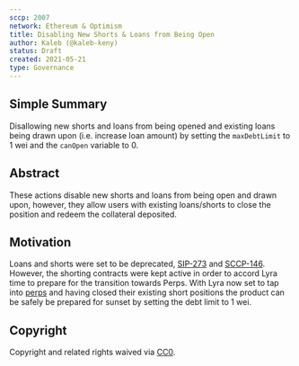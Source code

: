 ```yaml
---
sccp: 2007
network: Ethereum & Optimism
title: Disabling New Shorts & Loans from Being Open
author: Kaleb (@kaleb-keny)
status: Draft
created: 2021-05-21
type: Governance
---
```


## Simple Summary

<!--"If you can't explain it simply, you don't understand it well enough." Provide a simplified and layman-accessible explanation of the SCCP.-->

Disallowing new shorts and loans from being opened and existing loans being drawn upon (i.e. increase loan amount) by setting the `maxDebtLimit` to 1 wei and the `canOpen` variable to 0.

## Abstract

<!--A short (~200 word) description of the variable change proposed.-->

These actions disable new shorts and loans from being open and drawn upon, however, they allow users with existing loans/shorts to close the position and redeem the collateral deposited.

## Motivation

<!--The motivation is critical for SCCPs that want to update variables within Synthetix. It should clearly explain why the existing variable is not incentive aligned. SCCP submissions without sufficient motivation may be rejected outright.-->

Loans and shorts were set to be deprecated, [SIP-273](https://sips.synthetix.io/sccp/sccp-273/) and [SCCP-146](https://sips.synthetix.io/sccp/sccp-146/). However, the shorting contracts were kept active in order to accord Lyra time to prepare for the transition towards Perps. With Lyra now set to tap into [perps](https://snapshot.org/#/lyra.eth/proposal/0x89bc59e634a54d75fb56710bd2804dc19acd707655700fee11ebf899f54d92bb) and having closed their existing short positions the product can be safely be prepared for sunset by setting the debt limit to 1 wei.

## Copyright

Copyright and related rights waived via [CC0](https://creativecommons.org/publicdomain/zero/1.0/).
